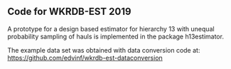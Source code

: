 ## Code for WKRDB-EST 2019
A prototype for a design based estimator for hierarchy 13 with unequal probability sampling of hauls is implemented in the package h13estimator.

The example data set was obtained with data conversion code at: https://github.com/edvinf/wkrdb-est-dataconversion